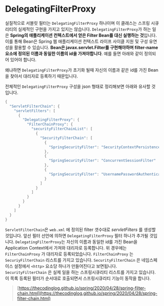 # DelegatingFilterProxy



실질적으로 서블릿 필터는 `DelegatingFilterProxy` 하나이며 이 클래스는 스프링 시큐리티의 실제적인 구현을 가지고 있지는 않습니다. `DelegatingFilterProxy`가 하는 일은 **Spring의 애플리케이션 컨텍스트에서 얻은 Filter Bean를 대신 실행하는 것**입니다. 이를 통해 Bean은 Spring 웹 애플리케이션 컨텍스트 라이프 사이클 지원 및 구성 유연성을 활용할 수 있습니다. **Bean은 javax.servlet.Filter를 구현해야하며 filter-name 요소에 정의된 이름과 동일한 이름의 id을 가져야합니다**. 예를 들면 아래와 같이 정의되어 있어야 합니다.

왜냐하면 `DelegatingFilterProxy`가 초기화 될때 자신의 이름과 같은 id를 가진 Bean을 찾아서 대리자로 등록하기 때문입니다.

전체적인 `DelegatingFilterProxy` 구성을 json 형태로 정리해보면 아래와 유사할 것입니다.

```java
{
  "ServletFilterChain": {
    "servletFilters": [
      {
        "DelegatingFilterProxy": {
          "FilterChainProxy": {
            "securityFilterChainList": [
              {
                "SecurityFilterChain": [
                  {
                    "SpringSecurityFilter": "SecurityContextPersistenceFilter"
                  },
                  {
                    "SpringSecurityFilter": "ConcurrentSessionFilter"
                  },
                  {
                    "SpringSecurityFilter": "UsernamePasswordAuthenticationFilter"
                  }
                ]
              }
            ]
          }
        }
      }
    ]
  }
}
```

`ServletFilterChain`은 `web.xml` 에 정의된 filter 갯수대로 _servletFilters_ 를 생성할 것입니다. 앞선 필터 선언에 의하면 `DelegatingFilterProxy` 필터 하나가 추가될 것입니다. `DelegatingFilterProxy`는 자신의 이름과 동일한 id를 가진 Bean을 Application Context에서 가져와 대리자로 등록합니다. 위 경우에는 `FilterChainProxy` 가 대리자로 등록되었습니다. `FilterChainProxy` 는 `SecuriyFilterChain` 리스트를 가지고 있습니다. `SecurityFilterChain` 은 네임스페이스 설정에서 `<http>` 요소당 하나가 만들어진다고 보면됩니다. `SecurityFilterChain` 은 실제 일을 하는 스프링시큐리티 리스트를 가지고 있습니다. 이 목록 등록된 필터가 순서대로 호출되면서 스프링시큐리티 기능이 동작을 합니다.

> [https://thecodinglog.github.io/spring/2020/04/28/spring-filter-chain.html](https://thecodinglog.github.io/spring/2020/04/28/spring-filter-chain.html)



